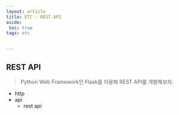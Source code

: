 ```yaml
---
layout: article
title: ETC - REST API
aside:
 toc: true
tags: etc


---
```


## REST API

> Python Web Framework인 Flask를 이용해 REST API를 개발해보자. 

* http
* api
  * rest api
